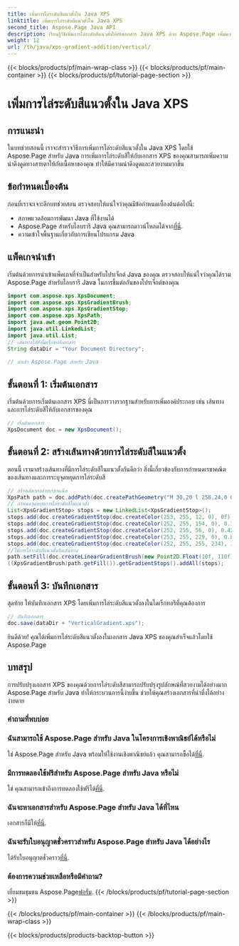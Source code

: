 ```yaml
---
title: เพิ่มการไล่ระดับสีแนวตั้งใน Java XPS
linktitle: เพิ่มการไล่ระดับสีแนวตั้งใน Java XPS
second_title: Aspose.Page Java API
description: เรียนรู้วิธีเพิ่มการไล่ระดับสีแนวตั้งให้กับเอกสาร Java XPS ด้วย Aspose.Page เพิ่มความดึงดูดสายตาได้อย่างง่ายดาย คำแนะนำทีละขั้นตอนภายใน
weight: 12
url: /th/java/xps-gradient-addition/vertical/
---
```


{{< blocks/products/pf/main-wrap-class >}}
{{< blocks/products/pf/main-container >}}
{{< blocks/products/pf/tutorial-page-section >}}

# เพิ่มการไล่ระดับสีแนวตั้งใน Java XPS

## การแนะนำ
ในบทช่วยสอนนี้ เราจะสำรวจวิธีการเพิ่มการไล่ระดับสีแนวตั้งใน Java XPS โดยใช้ Aspose.Page สำหรับ Java การเพิ่มการไล่ระดับสีให้กับเอกสาร XPS ของคุณสามารถเพิ่มความน่าดึงดูดทางสายตาให้กับเนื้อหาของคุณ ทำให้มีความน่าดึงดูดและสวยงามมากขึ้น
## ข้อกำหนดเบื้องต้น
ก่อนที่เราจะเจาะลึกบทช่วยสอน ตรวจสอบให้แน่ใจว่าคุณมีข้อกำหนดเบื้องต้นต่อไปนี้:
- สภาพแวดล้อมการพัฒนา Java ที่ใช้งานได้
-  Aspose.Page สำหรับไลบรารี Java คุณสามารถดาวน์โหลดได้จาก[ที่นี่](https://releases.aspose.com/page/java/).
- ความเข้าใจพื้นฐานเกี่ยวกับการเขียนโปรแกรม Java
## แพ็คเกจนำเข้า
เริ่มต้นด้วยการนำเข้าแพ็คเกจที่จำเป็นสำหรับโปรเจ็กต์ Java ของคุณ ตรวจสอบให้แน่ใจว่าคุณได้รวม Aspose.Page สำหรับไลบรารี Java ในการขึ้นต่อกันของโปรเจ็กต์ของคุณ
```java
import com.aspose.xps.XpsDocument;
import com.aspose.xps.XpsGradientBrush;
import com.aspose.xps.XpsGradientStop;
import com.aspose.xps.XpsPath;
import java.awt.geom.Point2D;
import java.util.LinkedList;
import java.util.List;
// เส้นทางไปยังไดเร็กทอรีเอกสาร
String dataDir = "Your Document Directory";
        
// นำเข้า Aspose.Page สำหรับ Java
```
## ขั้นตอนที่ 1: เริ่มต้นเอกสาร
เริ่มต้นด้วยการเริ่มต้นเอกสาร XPS นี่เป็นการวางรากฐานสำหรับการเพิ่มองค์ประกอบ เช่น เส้นทางและการไล่ระดับสีให้กับเอกสารของคุณ
```java
// เริ่มต้นเอกสาร
XpsDocument doc = new XpsDocument();
```
## ขั้นตอนที่ 2: สร้างเส้นทางด้วยการไล่ระดับสีในแนวตั้ง
ตอนนี้ เรามาสร้างเส้นทางที่มีการไล่ระดับสีในแนวตั้งกันดีกว่า สิ่งนี้เกี่ยวข้องกับการกำหนดเรขาคณิตของเส้นทางและการระบุจุดหยุดการไล่ระดับสี
```java
// สร้างเส้นทางด้วยเรขาคณิต
XpsPath path = doc.addPath(doc.createPathGeometry("M 30,20 l 258.24,0 0,56.64 -258.24,0 Z"));
// กำหนดจุดหยุดการไล่ระดับสีในแนวตั้ง
List<XpsGradientStop> stops = new LinkedList<XpsGradientStop>();
stops.add(doc.createGradientStop(doc.createColor(253, 255, 12, 0), 0f));
stops.add(doc.createGradientStop(doc.createColor(252, 255, 154, 0), 0.359375f));
stops.add(doc.createGradientStop(doc.createColor(252, 255, 56, 0), 0.424805f));
stops.add(doc.createGradientStop(doc.createColor(253, 255, 229, 0), 0.879883f));
stops.add(doc.createGradientStop(doc.createColor(252, 255, 255, 234), 1f));
//ใช้การไล่ระดับสีแนวตั้งกับเส้นทาง
path.setFill(doc.createLinearGradientBrush(new Point2D.Float(10f, 110f), new Point2D.Float(10f, 200f)));
((XpsGradientBrush)path.getFill()).getGradientStops().addAll(stops);
```
## ขั้นตอนที่ 3: บันทึกเอกสาร
สุดท้าย ให้บันทึกเอกสาร XPS โดยเพิ่มการไล่ระดับสีแนวตั้งลงในไดเร็กทอรีที่คุณต้องการ
```java
// บันทึกเอกสาร
doc.save(dataDir + "VerticalGradient.xps");
```
ยินดีด้วย! คุณได้เพิ่มการไล่ระดับสีแนวตั้งลงในเอกสาร Java XPS ของคุณสำเร็จแล้วโดยใช้ Aspose.Page
## บทสรุป
การปรับปรุงเอกสาร XPS ของคุณด้วยการไล่ระดับสีสามารถปรับปรุงรูปลักษณ์ที่สวยงามได้อย่างมาก Aspose.Page สำหรับ Java ทำให้กระบวนการนี้ง่ายขึ้น ช่วยให้คุณสร้างเอกสารที่น่าทึ่งได้อย่างง่ายดาย

### คำถามที่พบบ่อย
### ฉันสามารถใช้ Aspose.Page สำหรับ Java ในโครงการเชิงพาณิชย์ได้หรือไม่
 ใช่ Aspose.Page สำหรับ Java พร้อมให้ใช้งานเชิงพาณิชย์แล้ว คุณสามารถซื้อได้[ที่นี่](https://purchase.aspose.com/buy).
### มีการทดลองใช้ฟรีสำหรับ Aspose.Page สำหรับ Java หรือไม่
 ใช่ คุณสามารถเข้าถึงการทดลองใช้ฟรีได้[ที่นี่](https://releases.aspose.com/).
### ฉันจะหาเอกสารสำหรับ Aspose.Page สำหรับ Java ได้ที่ไหน
 เอกสารก็มีให้[ที่นี่](https://reference.aspose.com/page/java/).
### ฉันจะรับใบอนุญาตชั่วคราวสำหรับ Aspose.Page สำหรับ Java ได้อย่างไร
 ได้รับใบอนุญาตชั่วคราว[ที่นี่](https://purchase.aspose.com/temporary-license/).
### ต้องการความช่วยเหลือหรือมีคำถาม?
 เยี่ยมชมชุมชน Aspose.Page[ฟอรั่ม](https://forum.aspose.com/c/page/39).
{{< /blocks/products/pf/tutorial-page-section >}}

{{< /blocks/products/pf/main-container >}}
{{< /blocks/products/pf/main-wrap-class >}}

{{< blocks/products/products-backtop-button >}}
